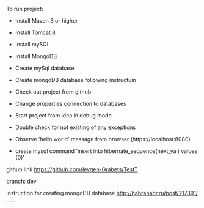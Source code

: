 To run project:

 - Install Maven 3 or higher

 - Install Tomcat 8

 - Install mySQL

 - Install MongoDB

 - Create mySql database

 - Create mongoDB database following instructuin

 - Check out project from github

 - Change properties connection to databases

 - Start project from idea in debug mode

 - Double check for not existing of any exceptions

 - Observe 'hello world' message from browser (https://localhost:8080)
 
 - create mysql command 'insert into hibernate_sequence(next_val) values (0)'


github link https://github.com/Ievgen-Grabets/TestT

branch: dev

instruction for creating mongoDB database http://habrahabr.ru/post/217391/
.....
